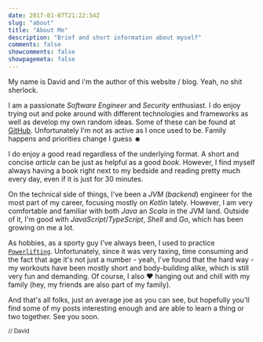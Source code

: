 ```yaml
---
date: 2017-01-07T21:22:54Z
slug: "about"
title: "About Me"
description: "Brief and short information about myself"
comments: false
showcomments: false
showpagemeta: false
---
```


My name is David and i'm the author of this website / blog. Yeah, no shit sherlock.

I am a passionate _Software Engineer_ and _Security_ enthusiast. I do enjoy trying out and poke around with different technologies and frameworks as well as develop my own random ideas. Some of these can be found at [GitHub](https://github.com/davidafsilva). Unfortunately I'm not as active as I once used to be. Family happens and priorities change I guess &#9787;

I do enjoy a good read regardless of the underlying format. A short and concise _article_ can be just as helpful as a good _book_. However, I find myself always having a book right next to my bedside and reading pretty much every day, even if it is just for 30 minutes.

On the technical side of things, I've been a _JVM_ (_backend_) engineer for the most part of my career, focusing mostly on _Kotlin_ lately. However, I am very comfortable and familiar with both _Java_ an _Scala_ in the JVM land. Outside of it, I'm good with _JavaScript_/_TypeScript_, _Shell_ and _Go_, which has been growing on me a lot.

As hobbies, as a sporty guy I've always been, I used to practice [`Powerlifting`](https://en.wikipedia.org/wiki/Powerlifting). Unfortunately, since it was very taxing, time consuming and the fact that age it's not just a number - yeah, I've found that the hard way - my workouts have been mostly short and body-building alike, which is still very fun and demanding.
Of course, I also :heart: hanging out and chill with my family (hey, my friends are also part of my family).

And that's all folks, just an average joe as you can see, but hopefully you'll find some of my posts interesting enough and are able to learn a thing or two together.
See you soon.

<small>// David</small>
